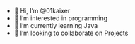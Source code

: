 - 👋 Hi, I’m @01kaixer
- 👀 I’m interested in programming
- 🌱 I’m currently learning Java
- 💞️ I’m looking to collaborate on Projects

<!---
01kaixer/01kaixer is a ✨ special ✨ repository because its `README.md` (this file) appears on your GitHub profile.
You can click the Preview link to take a look at your changes.
--->
